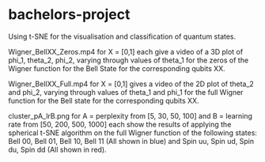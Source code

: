 # bachelors-project
Using t-SNE for the visualisation and classification of quantum states.

Wigner_BellXX_Zeros.mp4 for X = [0,1] each give a video of a 3D plot of phi_1, theta_2, phi_2, varying through values of theta_1 for the zeros of the Wigner function for the Bell State for the corresponding qubits XX.

Wigner_BellXX_Full.mp4 for X = [0,1] gives a video of the 2D plot of theta_2 and phi_2, varying through values of theta_1 and phi_1 for the full Wigner function for the Bell state for the corresponding qubits XX.

cluster_pA_lrB.png for A = perplexity from [5, 30, 50, 100] and B = learning rate from [50, 200, 500, 1000] each show the results of applying the spherical t-SNE algorithm on the full Wigner function of the following states: Bell 00, Bell 01, Bell 10, Bell 11 (All shown in blue) and Spin uu, Spin ud, Spin du, Spin dd (All shown in red).
